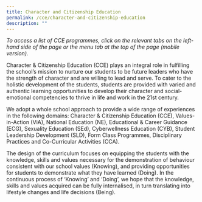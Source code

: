 ```yaml
---
title: Character and Citizenship Education
permalink: /cce/character-and-citizenship-education
description: ""
---
```

*To access a list of CCE programmes, click on the relevant tabs on the left-hand side of the page or the menu tab at the top of the page (mobile version).*
  
Character & Citizenship Education (CCE) plays an integral role in fulfilling the school’s mission to nurture our students to be future leaders who have the strength of character and are willing to lead and serve. To cater to the holistic development of the students, students are provided with varied and authentic learning opportunities to develop their character and social-emotional competencies to thrive in life and work in the 21st century.  
  
We adopt a whole school approach to provide a wide range of experiences in the following domains: Character & Citizenship Education (CCE), Values-in-Action (ViA), National Education (NE), Educational & Career Guidance (ECG), Sexuality Education (SEd), Cyberwellness Education (CYB), Student Leadership Development (SLD), Form Class Programmes, Disciplinary Practices and Co-Curricular Activities (CCA).  
  
The design of the curriculum focuses on equipping the students with the knowledge, skills and values necessary for the demonstration of behaviour consistent with our school values (Knowing), and providing opportunities for students to demonstrate what they have learned (Doing). In the continuous process of ‘Knowing’ and ‘Doing’, we hope that the knowledge, skills and values acquired can be fully internalised, in turn translating into lifestyle changes and life decisions (Being).
